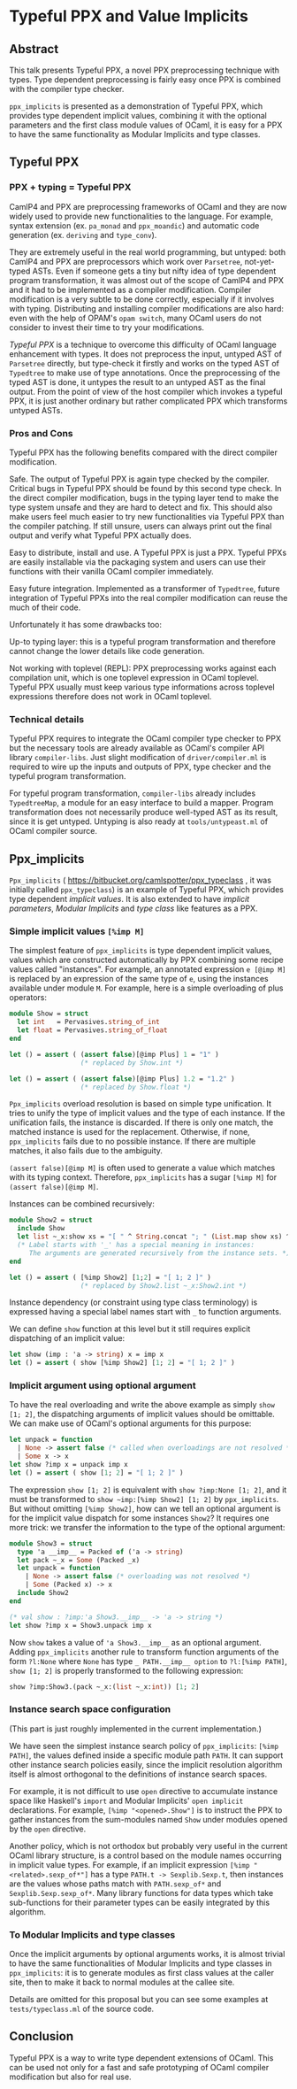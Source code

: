 # Typeful PPX and Value Implicits

## Abstract

This talk presents Typeful PPX, a novel PPX preprocessing technique with types.
Type dependent preprocessing is fairly easy once PPX is combined with
the compiler type checker.

`ppx_implicits` is presented as a demonstration of Typeful PPX,
which provides type dependent implicit values, combining it with
the optional parameters and the first class module values of OCaml,
it is easy for a PPX to have the same functionality as Modular Implicits
and type classes.

## Typeful PPX

### PPX + typing = Typeful PPX

CamlP4 and PPX are preprocessing frameworks of OCaml and they are now widely
used to provide new functionalities to
the language. For example, syntax extension (ex. `pa_monad` and `ppx_moandic`)
and automatic code generation (ex. `deriving` and `type_conv`).

They are extremely useful in the real world programming, but untyped:
both CamlP4 and PPX are preprocessors which work over `Parsetree`,
not-yet-typed ASTs. Even if someone gets a tiny but nifty idea of
type dependent program transformation, it was almost out of the scope
of CamlP4 and PPX and it had to be implemented as a compiler modification.
Compiler modification is a very subtle to be done correctly,
especially if it involves with typing. Distributing and installing
compiler modifications are also hard: even with the help of OPAM's
`opam switch`, many OCaml users do not consider to invest their time
to try your modifications. 

*Typeful PPX* is a technique to overcome this difficulty of OCaml language
enhancement with types. It does not preprocess the input, untyped AST
of `Parsetree` directly, but type-check it firstly and works on
the typed AST of `Typedtree` to make use of type annotations. 
Once the preprocessing of the typed AST is done, it untypes the result
to an untyped AST as the final output. From the point of view of
the host compiler which invokes a typeful PPX, it is just another ordinary
but rather complicated PPX which transforms untyped ASTs.

### Pros and Cons

Typeful PPX has the following benefits compared with the direct compiler
modification.

Safe. The output of Typeful PPX is again type checked by the compiler.
Critical bugs in Typeful PPX should be found by this second type check.
In the direct compiler modification, bugs in the typing layer tend to
make the type system unsafe and they are hard to detect and fix.
This should also make users feel much easier to try new functionalities
via Typeful PPX than the compiler patching. If still unsure, users can always
print out the final output and verify what Typeful PPX actually does. 

Easy to distribute, install and use. A Typeful PPX is just a PPX.
Typeful PPXs are easily installable via the packaging system and
users can use their functions with their vanilla OCaml compiler immediately.

Easy future integration. Implemented as a transformer of `Typedtree`,
future integration of Typeful PPXs into the real compiler modification
can reuse the much of their code.

Unfortunately it has some drawbacks too:

Up-to typing layer: this is a typeful program transformation
and therefore cannot change the lower details like code generation.

Not working with toplevel (REPL): PPX preprocessing works
against each compilation unit, which is one toplevel expression in OCaml toplevel.
Typeful PPX usually must keep various type informations
across toplevel expressions therefore does not work in OCaml toplevel.

### Technical details

Typeful PPX requires to integrate the OCaml compiler type checker to PPX
but the necessary tools are already available as OCaml's compiler API library
`compiler-libs`. Just slight modification of `driver/compiler.ml` is required
to wire up the inputs and outputs of PPX, type checker
and the typeful program transformation.

For typeful program transformation, `compiler-libs` already includes `TypedtreeMap`, a module for an easy interface to build a mapper.
Program transformation does not necessarily produce well-typed AST as its result, since it is get untyped. Untyping is also ready at `tools/untypeast.ml` of OCaml compiler source.

## Ppx_implicits

`Ppx_implicits` ( https://bitbucket.org/camlspotter/ppx_typeclass ,
it was initially called `ppx_typeclass`) is an example of Typeful PPX,
which provides type dependent *implicit values*. It is also extended to
have *implicit parameters*, *Modular Implicits* and *type class* like features
as a PPX.

### Simple implicit values `[%imp M]`

The simplest feature of `ppx_implicits` is type dependent implicit values,
values which are constructed automatically by PPX combining some recipe values
called "instances".
For example, an annotated expression `e [@imp M]` is replaced by
an expression of the same type of `e`, using the instances available under
module `M`. For example, here is a simple overloading of plus operators:

```ocaml
module Show = struct
  let int   = Pervasives.string_of_int
  let float = Pervasives.string_of_float
end

let () = assert ( (assert false)[@imp Plus] 1 = "1" )
                  (* replaced by Show.int *)

let () = assert ( (assert false)[@imp Plus] 1.2 = "1.2" )
                  (* replaced by Show.float *)
```

`Ppx_implicits` overload resolution is based on simple type unification.
It tries to unify the type of implicit values and the type of each instance.
If the unification fails, the instance is discarded. If there is only one
match, the matched instance is used for the replacement. Otherwise,
if none, `ppx_implicits` fails due to no possible instance. If there are
multiple matches, it also fails due to the ambiguity.

`(assert false)[@imp M]` is often used to generate a value which
matches with its typing context. Therefore, `ppx_implicits` has a sugar
`[%imp M]` for `(assert false)[@imp M]`.

Instances can be combined recursively:

```ocaml
module Show2 = struct
  include Show
  let list ~_x:show xs = "[ " ^ String.concat "; " (List.map show xs) ^ " ]"
  (* Label starts with '_' has a special meaning in instances:
     The arguments are generated recursively from the instance sets. *)
end

let () = assert ( [%imp Show2] [1;2] = "[ 1; 2 ]" )
                  (* replaced by Show2.list ~_x:Show2.int *)
```

Instance dependency (or constraint using type class terminology) is expressed
having a special label names start with `_` to function arguments.

We can define `show` function at this level but it still requires explicit
dispatching of an implicit value:

```ocaml
let show (imp : 'a -> string) x = imp x
let () = assert ( show [%imp Show2] [1; 2] = "[ 1; 2 ]" )
```

### Implicit argument using optional argument

To have the real overloading and write the above example as
simply `show [1; 2]`, the dispatching arguments of implicit values
should be omittable.  We can make use of OCaml's optional arguments
for this purpose:

```ocaml
let unpack = function
  | None -> assert false (* called when overloadings are not resolved *)
  | Some x -> x
let show ?imp x = unpack imp x
let () = assert ( show [1; 2] = "[ 1; 2 ]" )
```

The expression `show [1; 2]` is equivalent with `show ?imp:None [1; 2]`,
and it must be transformed to `show ~imp:[%imp Show2] [1; 2]`
by `ppx_implicits`.  But without omitting `[%imp Show2]`, how can we tell
an optional argument is for the implicit value dispatch
for some instances `Show2`?
It requires one more trick: we transfer the information to the type of
the optional argument:

```ocaml
module Show3 = struct
  type 'a __imp__ = Packed of ('a -> string)
  let pack ~_x = Some (Packed _x)
  let unpack = function
    | None -> assert false (* overloading was not resolved *)
    | Some (Packed x) -> x
  include Show2
end

(* val show : ?imp:'a Show3.__imp__ -> 'a -> string *)
let show ?imp x = Show3.unpack imp x
```

Now `show` takes a value of `'a Show3.__imp__` as an optional argument.
Adding `ppx_implicits` another rule to transform function arguments of
the form `?l:None` where `None` has type `_ PATH.__imp__ option` to
`?l:[%imp PATH]`, `show [1; 2]` is properly transformed to
the following expression:

```ocaml
show ?imp:Show3.(pack ~_x:(list ~_x:int)) [1; 2]
```

### Instance search space configuration

(This part is just roughly implemented in the current implementation.)

We have seen the simplest instance search policy of `ppx_implicits`:
`[%imp PATH]`, the values defined inside a specific module path `PATH`.
It can support other instance search policies easily,
since the implicit resolution algorithm itself is almost orthogonal
to the definitions of instance search spaces.

For example, it is not difficult to  use `open` directive
to accumulate instance space like Haskell's `import`
and Modular Implicits' `open implicit` declarations.
For example, `[%imp "<opened>.Show"]` is to instruct the PPX to gather
instances from the sum-modules named `Show` under modules opened
by the `open` directive.

Another policy, which is not orthodox but probably very useful
in the current OCaml library structure, is a control based on
the module names occurring in implicit value types.
For example, if an implicit expression `[%imp "<related>.sexp_of*"]`
has a type `PATH.t -> Sexplib.Sexp.t`, then instances are the values
whose paths match with  `PATH.sexp_of*` and `Sexplib.Sexp.sexp_of*`.
Many library functions for data types which take sub-functions for
their parameter types can be easily integrated by this algorithm.

### To Modular Implicits and type classes

Once the implicit arguments by optional arguments works, it is almost
trivial to have the same functionalities of Modular Implicits
and type classes in `ppx_implicits`: it is to generate modules
as first class values at the caller site, then to make it back
to normal modules at the callee site.

Details are omitted for this proposal but you can see some examples
at `tests/typeclass.ml` of the source code.

## Conclusion

Typeful PPX is a way to write type dependent extensions of OCaml.
This can be used not only for a fast and safe prototyping of OCaml compiler
modification but also for real use.

